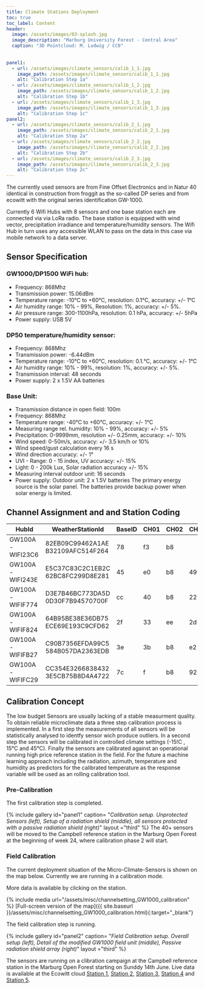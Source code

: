 ```yaml
---
title: Climate Stations Deployment
toc: true
toc_label: Content
header:
  image: /assets/images/03-splash.jpg
  image_description: "Marburg University Forest - Central Area"
  caption: "3D Pointcloud: M. Ludwig / CC0"
  
  
panel1:
  - url: /assets/images/climate_sensors/calib_1_1.jpg
    image_path: /assets/images/climate_sensors/calib_1_1.jpg
    alt: "Calibration Step 1a"
  - url: /assets/images/climate_sensors/calib_1_2.jpg
    image_path: /assets/images/climate_sensors/calib_1_2.jpg
    alt: "Calibration Step 1b"
  - url: /assets/images/climate_sensors/calib_1_3.jpg
    image_path: /assets/images/climate_sensors/calib_1_3.jpg
    alt: "Calibration Step 1c"   
panel2:
  - url: /assets/images/climate_sensors/calib_2_1.jpg
    image_path: /assets/images/climate_sensors/calib_2_1.jpg
    alt: "Calibration Step 2a"
  - url: /assets/images/climate_sensors/calib_2_2.jpg
    image_path: /assets/images/climate_sensors/calib_2_2.jpg
    alt: "Calibration Step 2b"
  - url: /assets/images/climate_sensors/calib_2_3.jpg
    image_path: /assets/images/climate_sensors/calib_2_3.jpg
    alt: "Calibration Step 2c"       
---
```



The currently used sensors are from Fine Offset Electronics and in Natur 40 identical in construction from froggit as the so-called DP series and from ecowitt with the original series identification GW-1000.<!--more-->

Currently 6 Wifi Hubs with 8 sensors and one base station each are connected  via via LoRa radio. The base station is equipped with wind vector, precipitation irradiance and temperature/humidity sensors. The Wifi Hub in turn uses any accessible WLAN to pass on the data in this case via mobile network to a data server.  

## Sensor Specification 

### GW1000/DP1500 WiFi hub:
* Frequency: 868Mhz
* Transmission power: 15.06dBm
* Temperature range: -10°C to +60°C, resolution: 0.1°C, accuracy: +/- 1°C
* Air humidity range: 10% - 99%, Resolution: 1%, accuracy: +/- 5%.
* Air pressure range: 300-1100hPa, resolution: 0.1 hPa, accuracy: +/- 5hPa
* Power supply: USB 5V

### DP50 temperature/humidity sensor:
* Frequency: 868Mhz
* Transmission power: -6.44dBm
* Temperature range: -10°C to +60°C, resolution: 0.1.°C, accuracy: +/- 1°C
* Air humidity range: 10% - 99%, resolution: 1%, accuracy: +/- 5%.
* Transmission interval: 48 seconds
* Power supply: 2 x 1.5V AA batteries
  
### Base Unit:
* Transmission distance in open field: 100m
* Frequency: 868Mhz
* Temperature range: -40°C to +60°C, accuracy: +/- 1°C
* Measuring range rel. humidity: 10% - 99%, accuracy: +/- 5%
* Precipitation: 0-9999mm, resolution  +/- 0.25mm, accuracy: +/- 10%
* Wind speed: 0-50m/s, accuracy: +/- 3.5 km/h or 10%
* Wind speed/gust calculation every 16 s
* Wind direction accuracy: +/- 1°
* UVI - Range: 0 - 15 index, UV accuracy: +/- 15%
* Light: 0 - 200k Lux, Solar radiation accuracy +/- 15%
* Measuring interval outdoor unit: 16 seconds
* Power supply:  Outdoor unit: 2 x 1.5V batteries The primary energy source is the solar panel. The batteries provide backup power when solar energy is limited.


## Channel Assignment and and Station Coding

|HubId          |WeatherStationId                |BaseID|CH01|CH02|CH03|CH04|CH05|CH06|CH07|CH08|SoilCh1|SoilCh2|
|---------------|--------------------------------|------|----|----|----|----|----|----|----|----|-------|-------|
|GW100A-WIFI23C6|82EB09C99462A1AE B32109AFC514F264|78    |f3  |b8  |    |4   |    |    |    |93  |c692   |c825   |
|GW100A-WIFI243E|E5C37C83C2C1EB2C 62BC8FC299D8E281|45    |e0  |b8  |49  |c8  |42  |eb  |20  |bc  |       |       |
|GW100A-WIFIF774|D3E7B46BC773DA5D 0D30F7B94570700F|cc    |40  |b8  |22  |bb  |d   |db  |5b  |65  |       |       |
|GW100A-WIFIF824|64B95BE38E36DB75 ECE69E193C9CFD62|2f    |33  |ee  |2d  |c0  |fd  |f1  |6e  |7a  |       |       |
|GW100A-WIFIFB27|C90B7356EFDA99C5 584B057DA2363EDB|3e    |3b  |b8  |e2  |4d  |89  |d2  |c3  |d3  |       |       |
|GW100A-WIFIFC29|CC354E3266838432 3E5CB75B8D4A4722|7c    |f   |b8  |92  |9c  |c   |57  |53  |9d  |       |       |

## Calibration Concept

The low budget Sensors are usually lacking of a stable measurment quality. To obtain reliable microclimate data a three step calibration process is implemented. In a first step the measurements of all sensors will be statistically analysed to identfy sensor wich produce outliers. In a second step the sensors will be calibrated in controlled climate settings (-15!C , 15°C and 45°C). Finally the sensors are calibrated against an operational running high price reference station in the field. 
For the future a machine learning approach including the radiation, azimuth, temperature and humidity as predictors for the calibrated temperature as the response variable will be used as an rolling calibration tool. 

### Pre-Calibration

The first calibration step is completed. 


{% include gallery id="panel1"  caption= "*Calibration setup. Unprotected Sensors (left), Setup of a radiation shield (middle), all sensors protected with a passive radiation shield (right)*" layout ="third"  %}
The 40+ sensors will be moved to the Campbell reference station in the Marburg Open Forest at the beginning of week 24, where calibration phase 2 will start.

### Field Calibration 

The current deployment situation of the Micro-Climate-Sensors is shown on the map below. Currently we are running in a calibration mode. 

More data is available by clicking on the station.

{% include media url="/assets/misc/channelsetting_GW1000_calibration" %}
[Full-screen version of the map]({{ site.baseurl }}/assets/misc/channelsetting_GW1000_calibration.html){:target="_blank"}


The field calibration step is running. 


{% include gallery id="panel2"  caption= "*Field Calibration setup. Overall setup (left), Detail of the modified GW1000 field unit  (middle), Passive radiation shield array (right)*" layout ="third"  %}

The sensors are running on a clibration campaign at the Campbell reference station in the Marburg Open Forest starting on Sunddy 14th June. Live data is available at the Ecowitt cloud [Station 1](https://www.ecowitt.net/home/index?id=20163), [Station 2](https://www.ecowitt.net/home/index?id=20164), [Station 3](https://www.ecowitt.net/home/index?id=20166), [Station 4](https://www.ecowitt.net/home/index?id=20141) and [Station 5](https://www.ecowitt.net/home/index?id=20243).